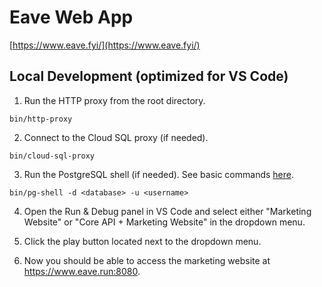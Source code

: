 # Eave Web App

[https://www.eave.fyi/](https://www.eave.fyi/)

## Local Development (optimized for VS Code)

1. Run the HTTP proxy from the root directory.
```
bin/http-proxy
```

2. Connect to the Cloud SQL proxy (if needed).
```
bin/cloud-sql-proxy
```

3. Run the PostgreSQL shell (if needed). See basic commands [here](https://www.commandprompt.com/education/postgresql-basic-psql-commands/).

```
bin/pg-shell -d <database> -u <username>
```

4. Open the Run & Debug panel in VS Code and select either "Marketing Website" or "Core API + Marketing Website" in the dropdown menu.

5. Click the play button located next to the dropdown menu.

6. Now you should be able to access the marketing website at https://www.eave.run:8080.
